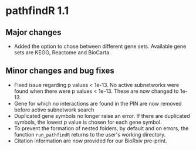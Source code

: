 # pathfindR 1.1

## Major changes
- Added the option to chose between different gene sets. Available gene sets are KEGG, Reactome and BioCarta.

## Minor changes and bug fixes
- Fixed issue regarding p values < 1e-13. No active subnetworks were found when there were p values < 1e-13. These are now changed to 1e-13.
- Gene for which no interactions are found in the PIN are now removed before active subnetwork search
- Duplicated gene symbols no longer raise an error. If there are duplicated symbols, the lowest p value is chosen for each gene symbol.
- To prevent the formation of nested folders, by default and on errors, the function `run_pathfindR` returns to the user's working directory.
- Citation information are now provided for our BioRxiv pre-print.